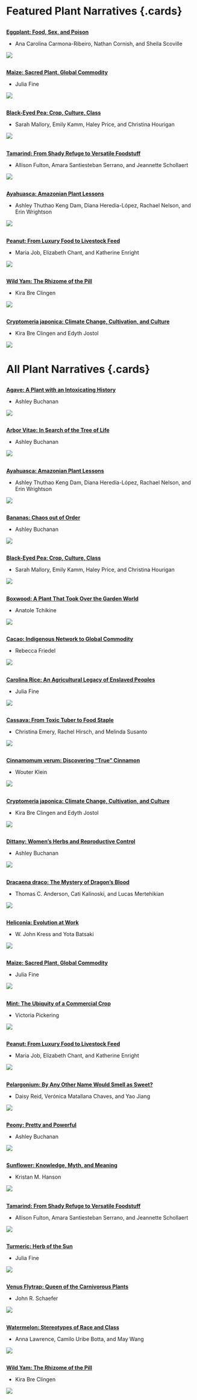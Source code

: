 <param ve-config title="Plant Humanities">

# Featured Plant Narratives {.cards}

##
[**Eggplant: Food, Sex, and Poison**](/eggplant)

- Ana Carolina Carmona-Ribeiro, Nathan Cornish, and Sheila Scoville

![](/images/thumbnails/eggplant.jpg)

##
[**Maize: Sacred Plant, Global Commodity**](/maize)

- Julia Fine

![](/images/thumbnails/maize__thumbnail.jpg)

##
[**Black-Eyed Pea: Crop, Culture, Class**](/black_eyed_peas)

- Sarah Mallory, Emily Kamm, Haley Price, and Christina Hourigan

![](/images/thumbnails/black_eyed_pea_1.png)

##
[**Tamarind: From Shady Refuge to Versatile Foodstuff**](/tamarind)

- Allison Fulton, Amara Santiesteban Serrano, and Jeannette Schollaert

![](/images/thumbnails/tamarind.jpg)

##
[**Ayahuasca: Amazonian Plant Lessons**](/ayahuasca)

- Ashley Thuthao Keng Dam, Diana Heredia-López, Rachael Nelson, and Erin Wrightson

![](/images/thumbnails/ayahuasca.jpg)

##
[**Peanut: From Luxury Food to Livestock Feed**](/peanut)

- Maria Job, Elizabeth Chant, and Katherine Enright

![](/images/thumbnails/peanut.jpg)

##
[**Wild Yam: The Rhizome of the Pill**](/Dioscoreavillosa)

- Kira Bre Clingen
 
![](/images/thumbnails/Dioscorea.jpeg)

##
[**Cryptomeria japonica: Climate Change, Cultivation, and Culture**](/Cryptomeria)

- Kira Bre Clingen and Edyth Jostol
 
![](/images/thumbnails/Cryptomeria.jpeg)

# All Plant Narratives {.cards}

##
[**Agave: A Plant with an Intoxicating History**](/Agave)

- Ashley Buchanan

![](/images/thumbnails/agave.jpg)

##
[**Arbor Vitae: In Search of the Tree of Life**](/arbor_vitae)

- Ashley Buchanan

![](/images/thumbnails/arbor-vitae.jpg)

##
[**Ayahuasca: Amazonian Plant Lessons**](/ayahuasca)

- Ashley Thuthao Keng Dam, Diana Heredia-López, Rachael Nelson, and Erin Wrightson

![](/images/thumbnails/ayahuasca.jpg)

##
[**Bananas: Chaos out of Order**](/Banana)

- Ashley Buchanan

![](/images/thumbnails/Banana.jpg)

##
[**Black-Eyed Pea: Crop, Culture, Class**](/black_eyed_peas)

- Sarah Mallory, Emily Kamm, Haley Price, and Christina Hourigan

![](/images/thumbnails/black_eyed_pea_1.png)

##
[**Boxwood: A Plant That Took Over the Garden World**](/boxwood)

- Anatole Tchikine

![](/images/thumbnails/boxwood.jpg)

##
[**Cacao: Indigenous Network to Global Commodity**](/cacao)

- Rebecca Friedel

![](/images/thumbnails/cacao.jpg)

##
[**Carolina Rice: An Agricultural Legacy of Enslaved Peoples**](/carolina_rice)

- Julia Fine

![](/images/thumbnails/carolina-rice.jpg)

##
[**Cassava: From Toxic Tuber to Food Staple**](/cassava)

- Christina Emery, Rachel Hirsch, and Melinda Susanto

![](/images/thumbnails/cassava.jpg)

##
[**Cinnamomum verum: Discovering “True” Cinnamon**](/cinnamon)

- Wouter Klein

![](/images/thumbnails/cinnamon.jpg)

##
[**Cryptomeria japonica: Climate Change, Cultivation, and Culture**](/Cryptomeria)

- Kira Bre Clingen and Edyth Jostol
 
![](/images/thumbnails/Cryptomeria.jpeg)

##
[**Dittany: Women’s Herbs and Reproductive Control**](/Dittany)

- Ashley Buchanan

![](/images/thumbnails/dittany.jpg)

##
[**Dracaena draco: The Mystery of Dragon’s Blood**](/dragon_tree)

- Thomas C. Anderson, Cati Kalinoski, and Lucas Mertehikian

![](/images/thumbnails/dragon_tree.jpg)

##
[**Heliconia: Evolution at Work**](/heliconia)

- W. John Kress and Yota Batsaki

![](/images/thumbnails/heliconia.jpg)

##
[**Maize: Sacred Plant, Global Commodity**](/maize)

- Julia Fine

![](/images/thumbnails/maize__thumbnail.jpg) 

##
[**Mint: The Ubiquity of a Commercial Crop**](/mint)

- Victoria Pickering

![](/images/thumbnails/mint.jpg) 

##
[**Peanut: From Luxury Food to Livestock Feed**](/peanut)

- Maria Job, Elizabeth Chant, and Katherine Enright

![](/images/thumbnails/peanut.jpg)

##
[**Pelargonium: By Any Other Name Would Smell as Sweet?**](/pelargonium)

- Daisy Reid, Verónica Matallana Chaves, and Yao Jiang

![](/images/thumbnails/pelargonium.jpg)

##
[**Peony: Pretty and Powerful**](/Peony)

- Ashley Buchanan

![](/images/thumbnails/Peony_Thumbnail.jpg)

##
[**Sunflower: Knowledge, Myth, and Meaning**](/sunflower)

- Kristan M. Hanson

![](/images/thumbnails/Sunflower_thumbnail.jpg)

##
[**Tamarind: From Shady Refuge to Versatile Foodstuff**](/tamarind)

- Allison Fulton, Amara Santiesteban Serrano, and Jeannette Schollaert

![](/images/thumbnails/tamarind.jpg)

##
[**Turmeric: Herb of the Sun**](/turmeric)

- Julia Fine

![](/images/thumbnails/turmeric.jpg)

##
[**Venus Flytrap: Queen of the Carnivorous Plants**](/venus_flytrap)

- John R. Schaefer

![](/images/thumbnails/venus_flytrap_thumbnail.jpg)

##
[**Watermelon: Stereotypes of Race and Class**](/watermelon)

- Anna Lawrence, Camilo Uribe Botta, and May Wang

![](/images/thumbnails/watermelon.jpg)


##
[**Wild Yam: The Rhizome of the Pill**](/Dioscoreavillosa)

- Kira Bre Clingen
 
![](/images/thumbnails/Dioscorea.jpeg)


